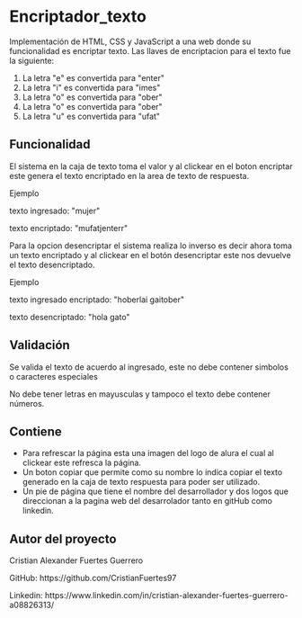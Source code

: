<h1>Encriptador_texto</h1>
Implementación de HTML, CSS y JavaScript a una web donde su funcionalidad es encriptar texto.
Las llaves de encriptacion para el texto fue la siguiente:
<ol>
  <li>La letra "e" es convertida para "enter" </li>
  <li>La letra "i" es convertida para "imes"</li>  
  <li>La letra "o" es convertida para "ober"</li>
  <li>La letra "o" es convertida para "ober"</li>
  <li>La letra "u" es convertida para "ufat"</li> 
</ol>

<h2>Funcionalidad</h2>
El sistema en la caja de texto toma el valor y al clickear en el boton encriptar este genera el texto encriptado en la area de texto de respuesta.
<p>Ejemplo</p>
<p>texto ingresado: "mujer"</p>
<p>texto encriptado: "mufatjenterr"</p>
Para la opcion desencriptar el sistema realiza lo inverso es decir ahora toma un texto encriptado y al clickear en el botón desencriptar este nos devuelve el texto desencriptado.
<p>Ejemplo</p>
<p>texto ingresado encriptado: "hoberlai gaitober"</p>
<p>texto desencriptado: "hola gato"</p>

<h2>Validación</h2>
<p>Se valida el texto de acuerdo al ingresado, este no debe contener simbolos o caracteres especiales</p>
<p>No debe tener letras en mayusculas y tampoco el texto debe contener números.</p>

<h2>Contiene</h2>
<ul>
  <li>  Para refrescar la página esta una imagen del <span>logo de alura </span> el cual al clickear este refresca la página.</li>
  <li>Un boton copiar que permite como su nombre lo indica copiar el texto generado en la caja de texto respuesta para poder ser utilizado.</li>
  <li>Un pie de página que tiene el nombre del desarrollador y dos logos que direccionan a la pagina web del desarrolador tanto en gitHub como linkedin.</li>
</ul>

<h2>Autor del proyecto</h2>
<p>Cristian Alexander Fuertes Guerrero</p>
<p>GitHub: https://github.com/CristianFuertes97</p>
<p>Linkedin: https://www.linkedin.com/in/cristian-alexander-fuertes-guerrero-a08826313/</p>
